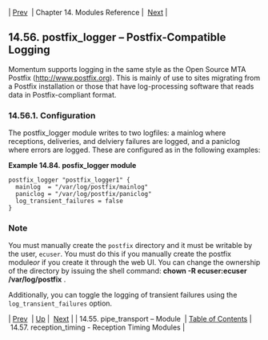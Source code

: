 | [Prev](modules.pipe_transport)  | Chapter 14. Modules Reference |  [Next](modules.reception_timing) |

## 14.56. postfix_logger – Postfix-Compatible Logging

<a class="indexterm" name="idp20881936"></a>

Momentum supports logging in the same style as the Open Source MTA Postfix (http://www.postfix.org). This is mainly of use to sites migrating from a Postfix installation or those that have log-processing software that reads data in Postfix-compliant format.

### 14.56.1. Configuration

The postfix_logger module writes to two logfiles: a mainlog where receptions, deliveries, and delviery failures are logged, and a paniclog where errors are logged. These are configured as in the following examples:

<a name="example.postfix_logger.3"></a>

**Example 14.84. posfix_logger module**

```
postfix_logger "postfix_logger1" {
  mainlog  = "/var/log/postfix/mainlog"
  paniclog = "/var/log/postfix/paniclog"
  log_transient_failures = false
}
```

### Note

You must manually create the `postfix` directory and it must be writable by the user, `ecuser`. You must do this if you manually create the postfix module*or* if you create it through the web UI. You can change the ownership of the directory by issuing the shell command: **chown -R ecuser:ecuser /var/log/postfix** .

Additionally, you can toggle the logging of transient failures using the `log_transient_failures` option.

| [Prev](modules.pipe_transport)  | [Up](modules) |  [Next](modules.reception_timing) |
| 14.55. pipe_transport – Module  | [Table of Contents](index) |  14.57. reception_timing - Reception Timing Modules |
